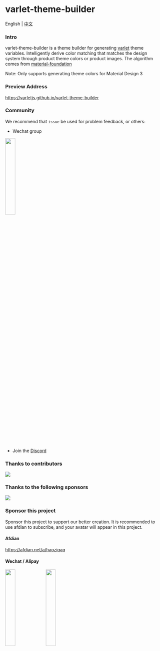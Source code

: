 # varlet-theme-builder

<span>English</span> |
<a href="https://github.com/varletjs/varlet-theme-builder/blob/main/README.zh-CN.md">中文</a>

### Intro

varlet-theme-builder is a theme builder for generating [varlet](https://github.com/varletjs/varlet-theme-builder) theme variables. Intelligently derive color matching that matches the design system through product theme colors or product images. The algorithm comes from [material-foundation](https://github.com/material-foundation/material-color-utilities)

Note: Only supports generating theme colors for Material Design 3

### Preview Address

https://varletjs.github.io/varlet-theme-builder

### Community

We recommend that `issue` be used for problem feedback, or others:

* Wechat group 

<img style="width: 25%" src="https://cdn.jsdelivr.net/gh/varletjs/varlet-static/community.png" />

* Join the [Discord](https://discord.gg/Dmb8ydBHkw)

### Thanks to contributors

<a href="https://github.com/varletjs/varlet-theme-builder/graphs/contributors">
  <img src="https://contrib.rocks/image?repo=varletjs/varlet-theme-builder" />
</a>

### Thanks to the following sponsors

<a href="https://cdn.jsdelivr.net/gh/varletjs/varlet-static/sponsorkit/sponsors.svg">
  <img src="https://cdn.jsdelivr.net/gh/varletjs/varlet-static/sponsorkit/sponsors.svg">
</a>

### Sponsor this project

Sponsor this project to support our better creation. It is recommended to use afdian to subscribe, and your avatar will appear in this project.

#### Afdian

<a href="https://afdian.net/a/haoziqaq">https://afdian.net/a/haoziqaq</a>

#### Wechat / Alipay

<img style="width: 25%" src="https://cdn.jsdelivr.net/gh/varletjs/varlet-static/wechat.jpg" />
<img style="width: 25%" src="https://cdn.jsdelivr.net/gh/varletjs/varlet-static/alipay.jpg" />